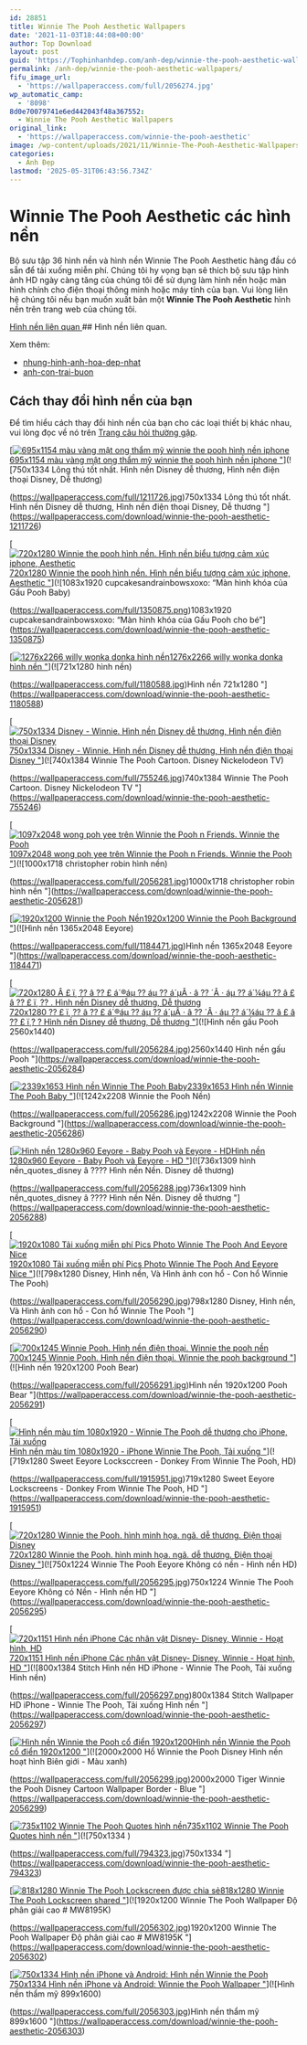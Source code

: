 ```yaml
---
id: 28851
title: Winnie The Pooh Aesthetic Wallpapers
date: '2021-11-03T18:44:08+00:00'
author: Top Download
layout: post
guid: 'https://Tophinhanhdep.com/anh-dep/winnie-the-pooh-aesthetic-wallpapers/'
permalink: /anh-dep/winnie-the-pooh-aesthetic-wallpapers/
fifu_image_url:
  - 'https://wallpaperaccess.com/full/2056274.jpg'
wp_automatic_camp:
  - '8098'
8d0e70079741e6ed442043f48a367552:
  - Winnie The Pooh Aesthetic Wallpapers
original_link:
  - 'https://wallpaperaccess.com/winnie-the-pooh-aesthetic'
image: /wp-content/uploads/2021/11/Winnie-The-Pooh-Aesthetic-Wallpapers.jpg
categories:
  - Ảnh Đẹp
lastmod: '2025-05-31T06:43:56.734Z'
---
```

# Winnie The Pooh Aesthetic các hình nền

Bộ sưu tập 36 hình nền và hình nền Winnie The Pooh Aesthetic hàng đầu có sẵn để tải xuống miễn phí. Chúng tôi hy vọng bạn sẽ thích bộ sưu tập hình ảnh HD ngày càng tăng của chúng tôi để sử dụng làm hình nền hoặc màn hình chính cho điện thoại thông minh hoặc máy tính của bạn. Vui lòng liên hệ chúng tôi nếu bạn muốn xuất bản một **Winnie The Pooh Aesthetic** hình nền trên trang web của chúng tôi.

[Hình nền liên quan ](#related) ## Hình nền liên quan.

   
 Xem thêm:

   
- [nhung-hinh-anh-hoa-dep-nhat](https://tophinhanhdep.com/hinh-hoa-dep/nhung-hinh-anh-hoa-dep-nhat/)
- [anh-con-trai-buon](https://tophinhanhdep.com/anh-avatar/anh-con-trai-buon/)

## Cách thay đổi hình nền của bạn

Để tìm hiểu cách thay đổi hình nền của bạn cho các loại thiết bị khác nhau, vui lòng đọc về nó trên [Trang câu hỏi thường gặp](https://tophinhanhdep.com/faq/).

  
[[![695x1154 màu vàng mật ong thẩm mỹ winnie the pooh hình nền iphone](https://wallpaperaccess.com/full/2056274.jpg)695x1154 màu vàng mật ong thẩm mỹ winnie the pooh hình nền iphone "](https://wallpaperaccess.com/download/winnie-the-pooh-aesthetic-2056274)](![750x1334 Lông thú tốt nhất.  Hình nền Disney dễ thương, Hình nền điện thoại Disney, Dễ thương)

(https://wallpaperaccess.com/full/1211726.jpg)750x1334 Lông thú tốt nhất. Hình nền Disney dễ thương, Hình nền điện thoại Disney, Dễ thương "](https://wallpaperaccess.com/download/winnie-the-pooh-aesthetic-1211726)

[[![720x1280 Winnie the pooh hình nền.  Hình nền biểu tượng cảm xúc iphone, Aesthetic](https://wallpaperaccess.com/full/2056276.jpg)720x1280 Winnie the pooh hình nền. Hình nền biểu tượng cảm xúc iphone, Aesthetic "](https://wallpaperaccess.com/download/winnie-the-pooh-aesthetic-2056276)](![1083x1920 cupcakesandrainbowsxoxo: “Màn hình khóa của Gấu Pooh Baby)

(https://wallpaperaccess.com/full/1350875.png)1083x1920 cupcakesandrainbowsxoxo: “Màn hình khóa của Gấu Pooh cho bé”](https://wallpaperaccess.com/download/winnie-the-pooh-aesthetic-1350875)

[[![1276x2266 willy wonka donka hình nền](https://wallpaperaccess.com/full/2056278.jpg)1276x2266 willy wonka donka hình nền "](https://wallpaperaccess.com/download/winnie-the-pooh-aesthetic-2056278)](![721x1280 hình nền)

(https://wallpaperaccess.com/full/1180588.jpg)Hình nền 721x1280 "](https://wallpaperaccess.com/download/winnie-the-pooh-aesthetic-1180588)

[[![750x1334 Disney - Winnie.  Hình nền Disney dễ thương, Hình nền điện thoại Disney](https://wallpaperaccess.com/full/2056280.jpg)750x1334 Disney - Winnie. Hình nền Disney dễ thương, Hình nền điện thoại Disney "](https://wallpaperaccess.com/download/winnie-the-pooh-aesthetic-2056280)](![740x1384 Winnie The Pooh Cartoon.  Disney Nickelodeon TV)

(https://wallpaperaccess.com/full/755246.jpg)740x1384 Winnie The Pooh Cartoon. Disney Nickelodeon TV "](https://wallpaperaccess.com/download/winnie-the-pooh-aesthetic-755246)

[[![1097x2048 wong poh yee trên Winnie the Pooh n Friends.  Winnie the Pooh](https://wallpaperaccess.com/full/922557.jpg)1097x2048 wong poh yee trên Winnie the Pooh n Friends. Winnie the Pooh "](https://wallpaperaccess.com/download/winnie-the-pooh-aesthetic-922557)](![1000x1718 christopher robin hình nền)

(https://wallpaperaccess.com/full/2056281.jpg)1000x1718 christopher robin hình nền "](https://wallpaperaccess.com/download/winnie-the-pooh-aesthetic-2056281)

[[![1920x1200 Winnie the Pooh Nền](https://wallpaperaccess.com/full/2056282.jpg)1920x1200 Winnie the Pooh Background "](https://wallpaperaccess.com/download/winnie-the-pooh-aesthetic-2056282)](![Hình nền 1365x2048 Eeyore)

(https://wallpaperaccess.com/full/1184471.jpg)Hình nền 1365x2048 Eeyore "](https://wallpaperaccess.com/download/winnie-the-pooh-aesthetic-1184471)

[[![720x1280 Â £ ï¸ ?? â ?? £ á´®áµ ?? áµ ?? á´µÂ · â ?? ´Â · áµ ?? á´¼áµ ?? â £ â ?? £ ï¸ ?? .  Hình nền Disney dễ thương, Dễ thương](https://wallpaperaccess.com/full/2056283.jpg)720x1280 ?? £ ï¸ ?? â ?? £ á´®áµ ?? áµ ?? á´µÂ · â ?? ´Â · áµ ?? á´¼áµ ?? â £ â ?? £ ï¸? ? Hình nền Disney dễ thương, Dễ thương "](https://wallpaperaccess.com/download/winnie-the-pooh-aesthetic-2056283)](![Hình nền gấu Pooh 2560x1440)

(https://wallpaperaccess.com/full/2056284.jpg)2560x1440 Hình nền gấu Pooh "](https://wallpaperaccess.com/download/winnie-the-pooh-aesthetic-2056284)

[[![2339x1653 Hình nền Winnie The Pooh Baby](https://wallpaperaccess.com/full/2056285.jpg)2339x1653 Hình nền Winnie The Pooh Baby "](https://wallpaperaccess.com/download/winnie-the-pooh-aesthetic-2056285)](![1242x2208 Winnie the Pooh Nền)

(https://wallpaperaccess.com/full/2056286.jpg)1242x2208 Winnie the Pooh Background "](https://wallpaperaccess.com/download/winnie-the-pooh-aesthetic-2056286)

[[![Hình nền 1280x960 Eeyore - Baby Pooh và Eeyore - HD](https://wallpaperaccess.com/full/2056287.jpg)Hình nền 1280x960 Eeyore - Baby Pooh và Eeyore - HD "](https://wallpaperaccess.com/download/winnie-the-pooh-aesthetic-2056287)](![736x1309 hình nền_quotes_disney â ????  Hình nền Nền.  Disney dễ thương)

(https://wallpaperaccess.com/full/2056288.jpg)736x1309 hình nền\_quotes\_disney â ???? Hình nền Nền. Disney dễ thương "](https://wallpaperaccess.com/download/winnie-the-pooh-aesthetic-2056288)

[[![1920x1080 Tải xuống miễn phí Pics Photo Winnie The Pooh And Eeyore Nice](https://wallpaperaccess.com/full/2056289.jpg)1920x1080 Tải xuống miễn phí Pics Photo Winnie The Pooh And Eeyore Nice "](https://wallpaperaccess.com/download/winnie-the-pooh-aesthetic-2056289)](![798x1280 Disney, Hình nền, Và Hình ảnh con hổ - Con hổ Winnie The Pooh)

(https://wallpaperaccess.com/full/2056290.jpg)798x1280 Disney, Hình nền, Và Hình ảnh con hổ - Con hổ Winnie The Pooh "](https://wallpaperaccess.com/download/winnie-the-pooh-aesthetic-2056290)

[[![700x1245 Winnie Pooh.  Hình nền điện thoại.  Winnie the pooh nền](https://wallpaperaccess.com/full/1350673.jpg)700x1245 Winnie Pooh. Hình nền điện thoại. Winnie the pooh background "](https://wallpaperaccess.com/download/winnie-the-pooh-aesthetic-1350673)](![Hình nền 1920x1200 Pooh Bear)

(https://wallpaperaccess.com/full/2056291.jpg)Hình nền 1920x1200 Pooh Bear "](https://wallpaperaccess.com/download/winnie-the-pooh-aesthetic-2056291)

[[![Hình nền màu tím 1080x1920 - Winnie The Pooh dễ thương cho iPhone, Tải xuống](https://wallpaperaccess.com/full/2056292.jpg)Hình nền màu tím 1080x1920 - iPhone Winnie The Pooh, Tải xuống "](https://wallpaperaccess.com/download/winnie-the-pooh-aesthetic-2056292)](![719x1280 Sweet Eeyore Locksccreen - Donkey From Winnie The Pooh, HD)

(https://wallpaperaccess.com/full/1915951.jpg)719x1280 Sweet Eeyore Lockscreens - Donkey From Winnie The Pooh, HD "](https://wallpaperaccess.com/download/winnie-the-pooh-aesthetic-1915951)

[[![720x1280 Winnie the Pooh.  hình minh họa.  ngã.  dễ thương.  Điện thoại Disney](https://wallpaperaccess.com/full/2056294.jpg)720x1280 Winnie the Pooh. hình minh họa. ngã. dễ thương. Điện thoại Disney "](https://wallpaperaccess.com/download/winnie-the-pooh-aesthetic-2056294)](![750x1224 Winnie The Pooh Eeyore Không có nền - Hình nền HD)

(https://wallpaperaccess.com/full/2056295.jpg)750x1224 Winnie The Pooh Eeyore Không có Nền - Hình nền HD "](https://wallpaperaccess.com/download/winnie-the-pooh-aesthetic-2056295)

[[![720x1151 Hình nền iPhone Các nhân vật Disney- Disney, Winnie - Hoạt hình, HD](https://wallpaperaccess.com/full/1773192.jpg)720x1151 Hình nền iPhone Các nhân vật Disney- Disney, Winnie - Hoạt hình, HD "](https://wallpaperaccess.com/download/winnie-the-pooh-aesthetic-1773192)](![800x1384 Stitch Hình nền HD iPhone - Winnie The Pooh, Tải xuống Hình nền)

(https://wallpaperaccess.com/full/2056297.png)800x1384 Stitch Wallpaper HD iPhone - Winnie The Pooh, Tải xuống Hình nền "](https://wallpaperaccess.com/download/winnie-the-pooh-aesthetic-2056297)

[[![Hình nền Winnie the Pooh cổ điển 1920x1200](https://wallpaperaccess.com/full/2056298.jpg)Hình nền Winnie the Pooh cổ điển 1920x1200 "](https://wallpaperaccess.com/download/winnie-the-pooh-aesthetic-2056298)](![2000x2000 Hổ Winnie the Pooh Disney Hình nền hoạt hình Biên giới - Màu xanh)

(https://wallpaperaccess.com/full/2056299.jpg)2000x2000 Tiger Winnie the Pooh Disney Cartoon Wallpaper Border - Blue "](https://wallpaperaccess.com/download/winnie-the-pooh-aesthetic-2056299)

[[![735x1102 Winnie The Pooh Quotes hình nền](https://wallpaperaccess.com/full/1350834.png)735x1102 Winnie The Pooh Quotes hình nền "](https://wallpaperaccess.com/download/winnie-the-pooh-aesthetic-1350834)](![750x1334 )

(https://wallpaperaccess.com/full/794323.jpg)750x1334 "](https://wallpaperaccess.com/download/winnie-the-pooh-aesthetic-794323)

[[![818x1280 Winnie The Pooh Lockscreen được chia sẻ](https://wallpaperaccess.com/full/2056301.jpg)818x1280 Winnie The Pooh Lockscreen shared "](https://wallpaperaccess.com/download/winnie-the-pooh-aesthetic-2056301)](![1920x1200 Winnie The Pooh Wallpaper Độ phân giải cao # MW8195K)

(https://wallpaperaccess.com/full/2056302.jpg)1920x1200 Winnie The Pooh Wallpaper Độ phân giải cao # MW8195K "](https://wallpaperaccess.com/download/winnie-the-pooh-aesthetic-2056302)

[[![750x1334 Hình nền iPhone và Android: Hình nền Winnie the Pooh](https://wallpaperaccess.com/full/1350848.jpg)750x1334 Hình nền iPhone và Android: Winnie the Pooh Wallpaper "](https://wallpaperaccess.com/download/winnie-the-pooh-aesthetic-1350848)](![Hình nền thẩm mỹ 899x1600)

(https://wallpaperaccess.com/full/2056303.jpg)Hình nền thẩm mỹ 899x1600 "](https://wallpaperaccess.com/download/winnie-the-pooh-aesthetic-2056303)
